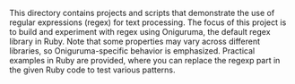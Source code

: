 This directory contains projects and scripts that demonstrate the use of regular expressions (regex) for text processing.
The focus of this project is to build and experiment with regex using Oniguruma, the default regex library in Ruby.
Note that some properties may vary across different libraries, so Oniguruma-specific behavior is emphasized.
Practical examples in Ruby are provided, where you can replace the regexp part in the given Ruby code to test various patterns.
